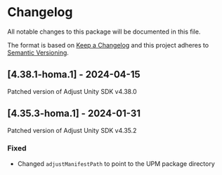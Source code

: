 # Changelog
All notable changes to this package will be documented in this file.

The format is based on [Keep a Changelog](http://keepachangelog.com/en/1.0.0/)
and this project adheres to [Semantic Versioning](http://semver.org/spec/v2.0.0.html).

## [4.38.1-homa.1] - 2024-04-15

Patched version of Adjust Unity SDK v4.38.0

## [4.35.3-homa.1] - 2024-01-31

Patched version of Adjust Unity SDK v4.35.2

### Fixed

- Changed `adjustManifestPath` to point to the UPM package directory

